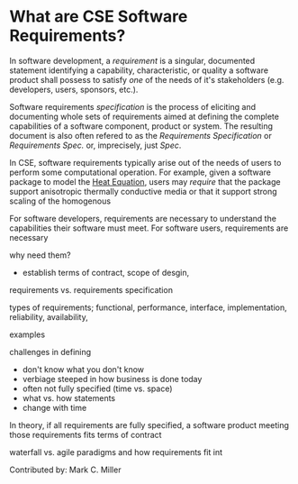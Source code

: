 
# What are CSE Software Requirements?

In software development, a *requirement* is a singular, documented statement identifying a capability, characteristic, or
quality a software product shall possess to satisfy *one* of the needs of it's stakeholders (e.g. developers, users, sponsors, etc.).

Software requirements *specification* is the process of eliciting and documenting whole sets of requirements aimed at defining
the complete capabilities of a software component, product or system. The resulting document is also often refered to as the
*Requirements Specification* or *Requirements Spec.* or, imprecisely, just *Spec*.

In CSE, software requirements typically arise out of the needs of users to perform some computational operation. For example,
given a software package to model the [Heat Equation](https://en.wikipedia.org/wiki/Heat_equation), users may *require* that
the package support anisotropic thermally conductive media or that it support strong scaling of the homogenous

For software developers, requirements are necessary to understand the capabilities their software must meet. For software users,
requirements are necessary 


why need them?
- establish terms of contract, scope of desgin, 

requirements vs. requirements specification

types of requirements; functional, performance, interface, implementation, reliability, availability, 

examples

challenges in defining
- don't know what you don't know
- verbiage steeped in how business is done today
- often not fully specified (time vs. space)
- what vs. how statements
- change with time

In theory, if all requirements are fully specified, a software product meeting those requirements fits terms of contract

waterfall vs. agile paradigms and how requirements fit int


Contributed by: Mark C. Miller
